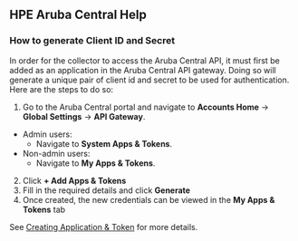 ## HPE Aruba Central Help

### How to generate Client ID and Secret

In order for the collector to access the Aruba Central API, it must first be added as an application in the Aruba Central API gateway. Doing so will generate a unique pair of client id and secret to be used for authentication. Here are the steps to do so:

1. Go to the Aruba Central portal and navigate to **Accounts Home** -> **Global Settings** -> **API Gateway**.

- Admin users:
  - Navigate to **System Apps & Tokens**.
- Non-admin users:
  - Navigate to **My Apps & Tokens**.

2. Click **+ Add Apps & Tokens**
3. Fill in the required details and click **Generate**
4. Once created, the new credentials can be viewed in the **My Apps & Tokens** tab

See [Creating Application & Token](https://developer.arubanetworks.com/hpe-aruba-networking-central/docs/api-gateway-creating-application-token) for more details.